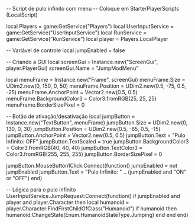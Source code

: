 -- Script de pulo infinito com menu
-- Coloque em StarterPlayerScripts (LocalScript)

local Players = game:GetService("Players")
local UserInputService = game:GetService("UserInputService")
local RunService = game:GetService("RunService")
local player = Players.LocalPlayer

-- Variável de controle
local jumpEnabled = false

-- Criando a GUI
local screenGui = Instance.new("ScreenGui", player.PlayerGui)
screenGui.Name = "JumpModMenu"

local menuFrame = Instance.new("Frame", screenGui)
menuFrame.Size = UDim2.new(0, 150, 0, 50)
menuFrame.Position = UDim2.new(0.5, -75, 0.5, -25)
menuFrame.AnchorPoint = Vector2.new(0.5, 0.5)
menuFrame.BackgroundColor3 = Color3.fromRGB(25, 25, 25)
menuFrame.BorderSizePixel = 0

-- Botão de ativação/desativação
local jumpButton = Instance.new("TextButton", menuFrame)
jumpButton.Size = UDim2.new(0, 130, 0, 30)
jumpButton.Position = UDim2.new(0.5, -65, 0.5, -15)
jumpButton.AnchorPoint = Vector2.new(0.5, 0.5)
jumpButton.Text = "Pulo Infinito: OFF"
jumpButton.TextScaled = true
jumpButton.BackgroundColor3 = Color3.fromRGB(40, 40, 40)
jumpButton.TextColor3 = Color3.fromRGB(255, 255, 255)
jumpButton.BorderSizePixel = 0

jumpButton.MouseButton1Click:Connect(function()
    jumpEnabled = not jumpEnabled
    jumpButton.Text = "Pulo Infinito: " .. (jumpEnabled and "ON" or "OFF")
end)

-- Lógica para o pulo infinito
UserInputService.JumpRequest:Connect(function()
    if jumpEnabled and player and player.Character then
        local humanoid = player.Character:FindFirstChildOfClass("Humanoid")
        if humanoid then
            humanoid:ChangeState(Enum.HumanoidStateType.Jumping)
        end
    end
end)
